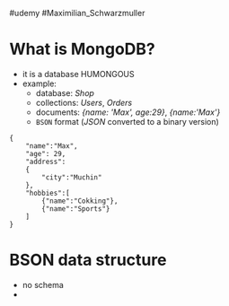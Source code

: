 #udemy #Maximilian_Schwarzmuller 


# What is MongoDB?
- it is a database HUMONGOUS
- example:
	- database: *Shop*
	- collections: *Users*, *Orders*
	- documents: *{name: 'Max', age:29}*, *{name:'Max'}*
	- `BSON` format (*JSON* converted to a binary version)
```BSON
{
	"name":"Max",
	"age": 29,
	"address": 
	{
		"city":"Muchin"
	},
	"hobbies":[
		{"name":"Cokking"},
		{"name":"Sports"}
	]
}
```



# BSON data structure
- no schema
- 








